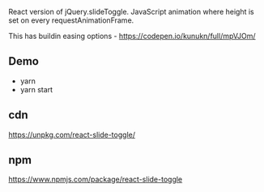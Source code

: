 React version of jQuery.slideToggle. JavaScript animation where height is set on every requestAnimationFrame.

This has buildin easing options - https://codepen.io/kunukn/full/mpVJOm/

## Demo

* yarn
* yarn start

## cdn

https://unpkg.com/react-slide-toggle/

## npm 

https://www.npmjs.com/package/react-slide-toggle


